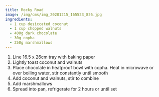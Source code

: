 ```yaml
---
title: Rocky Road
image: /img/cms/img_20201215_165523_826.jpg
ingredients:
  - 1 cup desiccated coconut
  - 1 cup chopped walnuts
  - 400g dark chocolate
  - 30g copha
  - 250g marshmallows
---
```

1. Line 16.5 x 26cm tray with baking paper
2. Lightly toast coconut and walnuts
3. Place chocolate in heatproof bowl with copha. Heat in microwave or over boiling water, stir constantly until smooth
4. Add coconut and walnuts, stir to combine
5. Add marshmallows
6. Spread into pan, refrigerate for 2 hours or until set